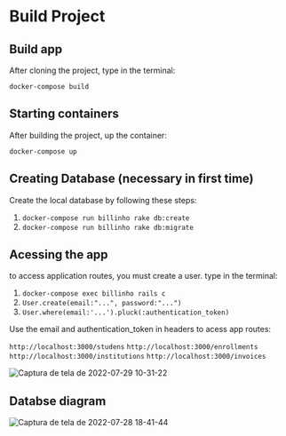 Build Project
================

Build app
----------
After cloning the project, type in the terminal:

```docker-compose build```

Starting containers
----------
After building the project, up the container:

```docker-compose up```

Creating Database (necessary in first time)
----------
Create the local database by following these steps:

1) ```docker-compose run billinho rake db:create```
2) ```docker-compose run billinho rake db:migrate```

Acessing the app
----------
to access application routes, you must create a user.
type in the terminal:
1) ```docker-compose exec billinho rails c```
2) ```User.create(email:"...", password:"...")```
3) ```User.where(email:'...').pluck(:authentication_token)```

Use the email and authentication_token in headers to acess app routes:

```http://localhost:3000/studens```
```http://localhost:3000/enrollments```
```http://localhost:3000/institutions```
```http://localhost:3000/invoices```

![Captura de tela de 2022-07-29 10-31-22](https://user-images.githubusercontent.com/85513624/181771089-e4eeaa90-4de2-4573-998a-8bc3b498d329.png)


Databse diagram
----------
![Captura de tela de 2022-07-28 18-41-44](https://user-images.githubusercontent.com/85513624/181642556-ceeab87f-89d7-4ce8-b4ad-59535127ae3c.png)

